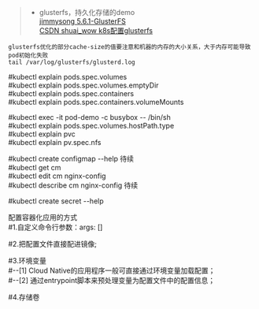 > * glusterfs，持久化存储的demo    
[jimmysong 5.6.1-GlusterFS](https://jimmysong.io/kubernetes-handbook/practice/using-glusterfs-for-persistent-storage.html)  
[CSDN shuai_wow k8s配置glusterfs](https://blog.csdn.net/u013431916/article/details/79729391)  

```
glusterfs优化的部分cache-size的值要注意和机器的内存的大小关系，大于内存可能导致pod初始化失败
tail /var/log/glusterfs/glusterd.log
```

#kubectl explain pods.spec.volumes  
#kubectl explain pods.spec.volumes.emptyDir  
#kubectl explain pods.spec.containers  
#kubectl explain pods.spec.containers.volumeMounts  

#kubectl exec -it pod-demo -c busybox -- /bin/sh  
#kubectl explain pods.spec.volumes.hostPath.type  
#kubectl explain pvc  
#kubectl explain pv.spec.nfs  

#kubectl create configmap --help  待续  
#kubectl get cm  
#kubectl edit cm nginx-config  
#kubectl describe cm nginx-config  待续  

#kubectl create secret --help  

配置容器化应用的方式  
#1.自定义命令行参数：args: []  

#2.把配置文件直接配进镜像;  

#3.环境变量  
#--[1] Cloud Native的应用程序一般可直接通过环境变量加载配置；  
#--[2] 通过entrypoint脚本来预处理变量为配置文件中的配置信息；  

#4.存储卷  
